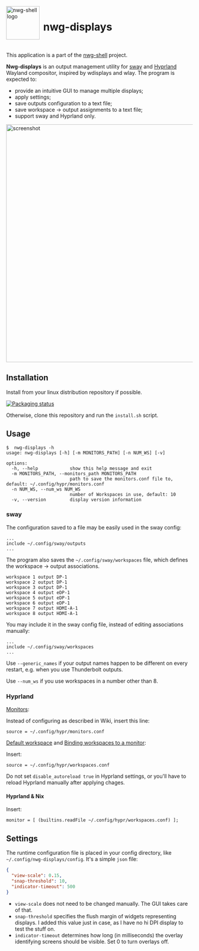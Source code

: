 <img src="https://github.com/nwg-piotr/nwg-displays/assets/20579136/b7c31822-8846-44be-8028-af3f3af4acd8" width="90" style="margin-right:10px" align=left alt="nwg-shell logo">
<H1>nwg-displays</H1><br>

This application is a part of the [nwg-shell](https://nwg-piotr.github.io/nwg-shell) project.

**Nwg-displays** is an output management utility for [sway](https://github.com/swaywm/sway) and [Hyprland](https://github.com/hyprwm/Hyprland) 
Wayland compositor, inspired by wdisplays and wlay. The program is expected to:

- provide an intuitive GUI to manage multiple displays;
- apply settings;
- save outputs configuration to a text file;
- save workspace -> output assignments to a text file;
- support sway and Hyprland only.

<img src="https://user-images.githubusercontent.com/20579136/158013748-5b27f742-0e6a-4d82-a5ac-06368b4df008.png" width=640, alt="screenshot"><br>

## Installation

Install from your linux distribution repository if possible.

[![Packaging status](https://repology.org/badge/vertical-allrepos/nwg-displays.svg)](https://repology.org/project/nwg-displays/versions)

Otherwise, clone this repository and run the `install.sh` script.

## Usage

```text
$  nwg-displays -h
usage: nwg-displays [-h] [-m MONITORS_PATH] [-n NUM_WS] [-v]

options:
  -h, --help            show this help message and exit
  -m MONITORS_PATH, --monitors_path MONITORS_PATH
                        path to save the monitors.conf file to, default: ~/.config/hypr/monitors.conf
  -n NUM_WS, --num_ws NUM_WS
                        number of Workspaces in use, default: 10
  -v, --version         display version information
```

### sway

The configuration saved to a file may be easily used in the sway config:

```text
...
include ~/.config/sway/outputs
...
```

The program also saves the `~/.config/sway/workspaces` file, which defines the workspace -> output associations.

```text
workspace 1 output DP-1
workspace 2 output DP-1
workspace 3 output DP-1
workspace 4 output eDP-1
workspace 5 output eDP-1
workspace 6 output eDP-1
workspace 7 output HDMI-A-1
workspace 8 output HDMI-A-1
```

You may include it in the sway config file, instead of editing associations manually:

```text
...
include ~/.config/sway/workspaces
...
```

Use `--generic_names` if your output names happen to be different on every restart, e.g. when you use Thunderbolt outputs.

Use `--num_ws` if you use workspaces in a number other than 8.

### Hyprland

[Monitors](https://wiki.hyprland.org/Configuring/Monitors):

Instead of configuring as described in Wiki, insert this line:

```text
source = ~/.config/hypr/monitors.conf
```

[Default workspace](http://wiki.hyprland.org/Configuring/Monitors/#default-workspace) and [Binding workspaces to a monitor](https://wiki.hyprland.org/Configuring/Monitors/#binding-workspaces-to-a-monitor):

Insert:

```text
source = ~/.config/hypr/workspaces.conf
```

Do not set `disable_autoreload true` in Hyprland settings, or you'll have to reload Hyprland manually after applying chages.

#### Hyprland & Nix

Insert:

```text
monitor = [ (builtins.readFile ~/.config/hypr/workspaces.conf) ];
```

## Settings

The runtime configuration file is placed in your config directory, like `~/.config/nwg-displays/config`. 
It's a simple `json` file:

```json
{
  "view-scale": 0.15,
  "snap-threshold": 10,
  "indicator-timeout": 500
}
```

- `view-scale` does not need to be changed manually. The GUI takes care of that.
- `snap-threshold` specifies the flush margin of widgets representing displays. I added this value just in case, as I have no hi DPI display to test the stuff on.
- `indicator-timeout` determines how long (in milliseconds) the overlay identifying screens should be visible. Set 0 to turn overlays off.
